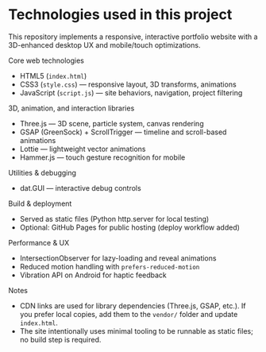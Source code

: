 # Technologies used in this project

This repository implements a responsive, interactive portfolio website with a 3D-enhanced desktop UX and mobile/touch optimizations.

Core web technologies
- HTML5 (`index.html`)
- CSS3 (`style.css`) — responsive layout, 3D transforms, animations
- JavaScript (`script.js`) — site behaviors, navigation, project filtering

3D, animation, and interaction libraries
- Three.js — 3D scene, particle system, canvas rendering
- GSAP (GreenSock) + ScrollTrigger — timeline and scroll-based animations
- Lottie — lightweight vector animations
- Hammer.js — touch gesture recognition for mobile

Utilities & debugging
- dat.GUI — interactive debug controls

Build & deployment
- Served as static files (Python http.server for local testing)
- Optional: GitHub Pages for public hosting (deploy workflow added)

Performance & UX
- IntersectionObserver for lazy-loading and reveal animations
- Reduced motion handling with `prefers-reduced-motion`
- Vibration API on Android for haptic feedback

Notes
- CDN links are used for library dependencies (Three.js, GSAP, etc.). If you prefer local copies, add them to the `vendor/` folder and update `index.html`.
- The site intentionally uses minimal tooling to be runnable as static files; no build step is required.
